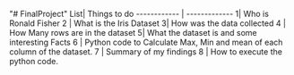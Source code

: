 "# FinalProject" 
List| Things to do 
------------ | -------------
1| Who is Ronald Fisher
2 | What is the Iris Dataset
3| How was the data collected
4 | How Many rows are in the dataset
5| What the dataset is and some interesting Facts
6 | Python code to Calculate Max, Min and mean of each column of the dataset.
7 | Summary of my findings
8 | How to execute the python code.
